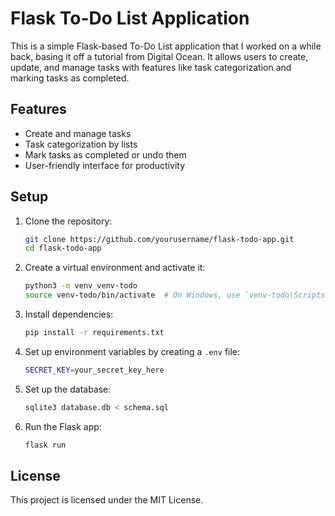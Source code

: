 # Flask To-Do List Application

This is a simple Flask-based To-Do List application that I worked on a while back, basing it off a tutorial from Digital Ocean. It allows users to create, update, and manage tasks with features like task categorization and marking tasks as completed.

## Features

- Create and manage tasks
- Task categorization by lists
- Mark tasks as completed or undo them
- User-friendly interface for productivity

## Setup

1. Clone the repository:
   ```bash
   git clone https://github.com/yourusername/flask-todo-app.git
   cd flask-todo-app
   ```

2. Create a virtual environment and activate it:
   ```bash
   python3 -m venv venv-todo
   source venv-todo/bin/activate  # On Windows, use `venv-todo\Scripts\activate`
   ```

3. Install dependencies:
   ```bash
   pip install -r requirements.txt
   ```

4. Set up environment variables by creating a `.env` file:
   ```bash
   SECRET_KEY=your_secret_key_here
   ```

5. Set up the database:
   ```bash
   sqlite3 database.db < schema.sql
   ```

6. Run the Flask app:
   ```bash
   flask run
   ```

## License

This project is licensed under the MIT License.